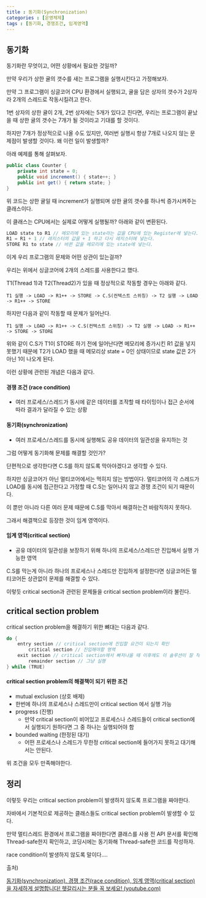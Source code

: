 ```yaml
---
title : 동기화(Synchronization)
categories : [운영체제]
tags : [동기화, 경쟁조건, 임계영역]
---
```


## 동기화

동기화란 무엇이고, 어떤 상황에서 필요한 것일까?

만약 우리가 상한 귤의 갯수를 새는 프로그램을 실행시킨다고 가정해보자.

만약 그 프로그램이 싱글코어 CPU 환경에서 실행되고, 귤을 담은 상자의 갯수가 2상자라 2개의 스레드로 작동시킬려고 한다.

1번 상자의 상한 귤이 2개, 2번 상자에는 5개가 있다고 친다면, 우리는 프로그램이 끝났을 때 상한 귤의 갯수는 7개가 될 것이라고 기대를 할 것이다.

하지만 7개가 정상적으로 나올 수도 있지만, 여러번 실행시 항상 7개로 나오지 않는 문제점이 발생할 것이다. 왜 이런 일이 발생할까?

아래 예제를 통해 살펴보자.

```java
public class Counter {
    private int state = 0;
    public void increment() { state++; }
    public int get() { return state; }
}
```

위 코드는 상한 귤일 때 increment가 실행되며 상한 귤의 갯수를 하나씩 증가시켜주는 클래스이다.

이 클래스는 CPU에서는 실제로 어떻게 실행될까? 아래와 같이 변환된다.

```java
LOAD state to R1 // 메모리에 있는 state라는 값을 CPU에 있는 Register에 넣는다.
R1 = R1 + 1 // 레지스터의 값을 + 1 하고 다시 레지스터에 넣는다.
STORE R1 to state // 바뀐 값을 메모리에 있는 state에 넣는다.
```

이게 우리 프로그램의 문제와 어떤 상관이 있는걸까?

우리는 위에서 싱글코어에 2개의 스레드를 사용한다고 했다.

T1(Thread 1)과 T2(Thread2)가 있을 때 정상적으로 작동할 경우는 아래와 같다.

```
T1 실행 -> LOAD -> R1++ -> STORE -> C.S(컨텍스트 스위칭) -> T2 실행 -> LOAD -> R1++ -> STORE
```

하지만 다음과 같이 작동할 때 문제가 일어난다.

```
T1 실행 -> LOAD -> R1++ -> C.S(컨텍스트 스위칭) -> T2 실행 -> LOAD -> R1++ -> STORE -> STORE 
```

위와 같이 C.S가 T1이 STORE 하기 전에 일어난다면 메모리에 증가시킨 R1 값을 넣지 못했기 때문에 T2가 LOAD 했을 때 메모리상 state = 0인 상태이므로 state 값은 2가 아닌 1이 나오게 된다.

이런 상황에 관련된 개념은 다음과 같다.

#### 경쟁 조건 (race condition)

- 여러 프로세스/스레드가 동시에 같은 데이터를 조작할 때 타이밍이나 접근 순서에 따라 결과가 달라질 수 있는 상황

#### 동기화(synchronization)

- 여러 프로세스/스레드를 동시에 실행해도 공유 데이터의 일관성을 유지하는 것



그럼 어떻게 동기화해 문제를 해결할 것인가?

단편적으로 생각한다면 C.S를 하지 않도록 막아야겠다고 생각할 수 있다.

하지만 싱글코어가 아닌 멀티코어에서는 먹히지 않는 방법이다. 멀티코어의 각 스레드가 LOAD를 동시에 접근한다고 가정할 때 C.S는 일어나지 않고 경쟁 조건이 되기 때문이다.

이 뿐만 아니라 다른 여러 문제 때문에 C.S를 막아서 해결하는건 바람직하지 못하다.

그래서 해결책으로 등장한 것이 임계 영역이다.

#### 임계 영역(critical section)

- 공유 데이터의 일관성을 보장하기 위해 하나의 프로세스/스레드만 진입해서 실행 가능한 영역

C.S를 막는게 아니라 하나의 프로세스나 스레드만 진입하게 설정한다면 싱글코어든 멀티코어든 상관없이 문제를 해결할 수 있다.

이렇듯 critical section과 관련된 문제들을 critical section problem이라 불린다.

## critical section problem

critical section problem을 해결하기 위한 뼈대는 다음과 같다.

```java
do {
    entry section // critical section에 진입할 요건이 되는지 확인
        critical section // 진입해야할 영역
    exit section // critical section에서 빠저나올 때 이후에도 이 솔루션이 잘 작동하도록 필요한 조치를 취함
        remainder section // 그냥 실행
} while (TRUE)
```



#### critical section problem의 해결책이 되기 위한 조건

-  mutual exclusion (상호 배제)
  - 한번에 하나의 프로세스나 스레드만이 critical section 에서 실행 가능
- progress (진행)
  - 만약 critical section이 비어있고 프로세스나 스레드들이 critical section에서 실행되기 원하다면 그 중 하나는 실행되어야 함
- bounded waiting (한정된 대기)
  - 어떤 프로세스나 스레드가 무한정 critical section에 들어가지 못하고 대기해서는 안된다.

위 조건을 모두 만족해야한다.



## 정리

이렇듯 우리는 critical section problem이 발생하지 않도록 프로그램을 짜야한다.

자바에서 기본적으로 제공하는 클래스들도 critical section problem이 발생할 수 있다.

만약 멀티스레드 환경에서 프로그램을 짜야한다면 클래스를 사용 전 API 문서를 확인해 Thread-safe한지 확인하고, 코딩시에는 동기화해 Thread-safe한 코드를 작성하자.

race condition이 발생하지 않도록 말이다....



출처)

[동기화(synchronization), 경쟁 조건(race condition), 임계 영역(critical section)을 자세하게 설명합니다! 헷갈리시는 분들 꼭 보세요! (youtube.com)](https://www.youtube.com/watch?v=vp0Gckz3z64&ab_channel=쉬운코드)
